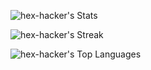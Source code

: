 ![hex-hacker's Stats](https://github-readme-stats.vercel.app/api?username=hex-hacker&theme=midnight-purple&show_icons=true&hide_border=true&count_private=false)



![hex-hacker's Streak](https://github-readme-streak-stats.herokuapp.com/?user=hex-hacker&theme=midnight-purple&hide_border=true)




![hex-hacker's Top Languages](https://github-readme-stats.vercel.app/api/top-langs/?username=hex-hacker&theme=midnight-purple&show_icons=true&hide_border=true&layout=compact)
